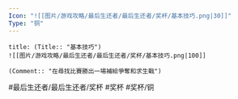 ```yaml
---
Icon: "![[图片/游戏攻略/最后生还者/最后生还者/奖杯/基本技巧.png|30]]"
Type: "铜"
---
```

```ad-common-bronze-trophy
title: (Title:: "基本技巧")
![[图片/游戏攻略/最后生还者/最后生还者/奖杯/基本技巧.png|100]]

(Comment:: "在尋找比賽勝出一場補給爭奪和求生戰")
```

#最后生还者/最后生还者/奖杯 #奖杯 #奖杯/铜
